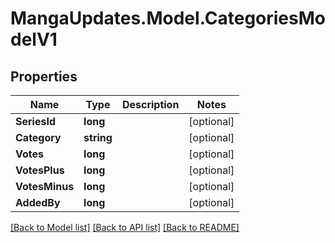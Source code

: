 # MangaUpdates.Model.CategoriesModelV1

## Properties

Name | Type | Description | Notes
------------ | ------------- | ------------- | -------------
**SeriesId** | **long** |  | [optional] 
**Category** | **string** |  | [optional] 
**Votes** | **long** |  | [optional] 
**VotesPlus** | **long** |  | [optional] 
**VotesMinus** | **long** |  | [optional] 
**AddedBy** | **long** |  | [optional] 

[[Back to Model list]](../README.md#documentation-for-models) [[Back to API list]](../README.md#documentation-for-api-endpoints) [[Back to README]](../README.md)

